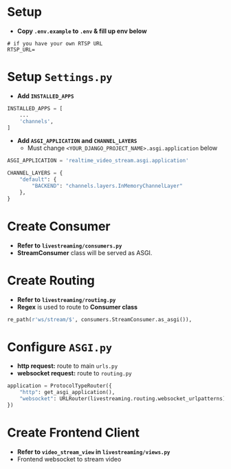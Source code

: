 # Setup
- **Copy `.env.example` to `.env` & fill up env below**
```properties
# if you have your own RTSP URL
RTSP_URL= 
```

# Setup `Settings.py`
- **Add `INSTALLED_APPS`**
```python
INSTALLED_APPS = [
    ...
    'channels',
]
```

- **Add `ASGI_APPLICATION` and `CHANNEL_LAYERS`**
    - Must change `<YOUR_DJANGO_PROJECT_NAME>.asgi.application` below
```python
ASGI_APPLICATION = 'realtime_video_stream.asgi.application'

CHANNEL_LAYERS = {
    "default": {
        "BACKEND": "channels.layers.InMemoryChannelLayer"
    },
}
```

# Create Consumer
- **Refer to `livestreaming/consumers.py`**
- **StreamConsumer** class will be served as ASGI.

# Create Routing
- **Refer to `livestreaming/routing.py`**
- **Regex** is used to route to **Consumer class**
```python
re_path(r'ws/stream/$', consumers.StreamConsumer.as_asgi()),
```

# Configure `ASGI.py`
- **http request:** route to main `urls.py`
- **websocket request:** route to `routing.py`
```python
application = ProtocolTypeRouter({
    "http": get_asgi_application(),
    "websocket": URLRouter(livestreaming.routing.websocket_urlpatterns),
})
```

# Create Frontend Client
- **Refer to `video_stream_view` in `livestreaming/views.py`**
- Frontend websocket to stream video
